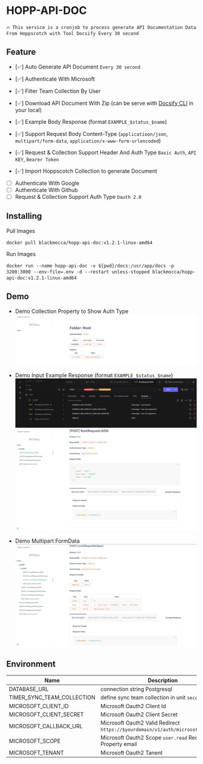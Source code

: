 # HOPP-API-DOC
```quote
🔥 This service is a cronjob to process generate API Documentation Data From Hoppscotch with Tool Docsify Every 30 second
```

## Feature
- [✅] Auto Generate API Document `Every 30 second`
- [✅] Authenticate With Microsoft 
- [✅] Filter Team Collection By User
- [✅] Download API Document With Zip (can be serve with [Docsify CLI](https://docsify.js.org/#/) in your local)
- [✅] Example Body Response (format `EXAMPLE_$status_$name`)
- [✅] Support Request Body Content-Type (`applicatioon/json`, `multipart/form-data`, `application/x-www-form-urlencoded`)
- [✅] Request & Collection Support Header And Auth Type `Basic Auth`, `API KEY`, `Bearer Token`

- [✅] Import Hoppscotch Collection to generate Document 
- [ ] Authenticate With Google
- [ ] Authenticate With Github
- [ ] Request & Collection Support Auth Type `Oauth 2.0`

## Installing

Pull Images 
```shell
docker pull blackmocca/hopp-api-doc:v1.2.1-linux-amd64 
```

Run Images
```shell
docker run --name hopp-api-doc -v ${pwd}/docs:/usr/app/docs -p 3200:3000 --env-file=.env -d --restart unless-stopped blackmocca/hopp-api-doc:v1.2.1-linux-amd64 
```

## Demo    

- Demo Collection Property to Show Auth Type 
![Folder Properties](assets/demo/example_folder.png)

- Demo Input Example Response 
(format `EXAMPLE_$status_$name`)
![Input Example Response](assets/demo/example_input_example_response.png)
![Demo Example Response](assets/demo/example_request_body.png)

- Demo Multipart FormData
![Demo Multipart](assets/demo/example_multipart.png)


## Environment
| Name       | Description    |
|-----------|------------|
| DATABASE_URL  | connection string Postgresql      |
| TIMER_SYNC_TEAM_COLLECTION  | define sync team collection in unit `second` |
| MICROSOFT_CLIENT_ID | Microsoft Oauth2 Client Id     |
| MICROSOFT_CLIENT_SECRET| Microsoft Oauth2 Client Secret  |
| MICROSOFT_CALLBACK_URL| Microsoft Oauth2 Valid Redirect `https://$yourdomain/v1/auth/microsoft/callback`|
| MICROSOFT_SCOPE| Microsoft Oauth2 Scope `user.read` Required Property email|
| MICROSOFT_TENANT| Microsoft Oauth2 Tanent |
